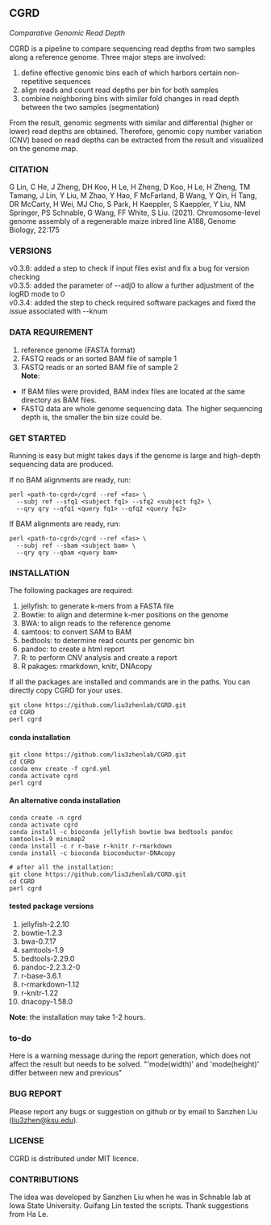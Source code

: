 ## CGRD
*Comparative Genomic Read Depth*

CGRD is a pipeline to compare sequencing read depths from two samples along a reference genome. Three major steps are involved:  
1. define effective genomic bins each of which harbors certain non-repetitive sequences  
2. align reads and count read depths per bin for both samples  
3. combine neighboring bins with similar fold changes in read depth between the two samples (segmentation)  

From the result, genomic segments with similar and differential (higher or lower) read depths are obtained. Therefore, genomic copy number variation (CNV) based on read depths can be extracted from the result and visualized on the genome map.

### CITATION
G Lin, C He, J Zheng, DH Koo, H Le, H Zheng, D Koo, H Le, H Zheng, TM Tamang, J Lin, Y Liu, M Zhao, Y Hao, F McFarland, B Wang, Y Qin, H Tang, DR McCarty, H Wei, MJ Cho, S Park, H Kaeppler, S Kaeppler, Y Liu, NM Springer, PS Schnable, G Wang, FF White, S Liu. (2021). Chromosome-level genome assembly of a regenerable maize inbred line A188, Genome Biology, 22:175

### VERSIONS
v0.3.6: added a step to check if input files exist and fix a bug for version checking  
v0.3.5: added the parameter of --adj0 to allow a further adjustment of the logRD mode to 0  
v0.3.4: added the step to check required software packages and fixed the issue associated with --knum  

### DATA REQUIREMENT
1. reference genome (FASTA format)
2. FASTQ reads or an sorted BAM file of sample 1
3. FASTQ reads or an sorted BAM file of sample 2  
**Note**:  
- If BAM files were provided, BAM index files are located at the same directory as BAM files.
- FASTQ data are whole genome sequencing data. The higher sequencing depth is, the smaller the bin size could be.

### GET STARTED
Running is easy but might takes days if the genome is large and high-depth sequencing data are produced.

If no BAM alignments are ready, run:
```
perl <path-to-cgrd>/cgrd --ref <fas> \
  --subj ref --sfq1 <subject fq1> --sfq2 <subject fq2> \
  --qry qry --qfq1 <query fq1> --qfq2 <query fq2>
```

If BAM alignments are ready, run:
```
perl <path-to-cgrd>/cgrd --ref <fas> \
  --subj ref --sbam <subject bam> \
  --qry qry --qbam <query bam>
```

### INSTALLATION
The following packages are required:
1. jellyfish: to generate k-mers from a FASTA file
2. Bowtie: to align and determine k-mer positions on the genome
3. BWA: to align reads to the reference genome
4. samtoos: to convert SAM to BAM
5. bedtools: to determine read counts per genomic bin
6. pandoc: to create a html report
7. R: to perform CNV analysis and create a report
8. R pakages: rmarkdown, knitr, DNAcopy

If all the packages are installed and commands are in the paths. You can directly copy CGRD for your uses.
```
git clone https://github.com/liu3zhenlab/CGRD.git
cd CGRD
perl cgrd
```

#### conda installation
```
git clone https://github.com/liu3zhenlab/CGRD.git
cd CGRD
conda env create -f cgrd.yml
conda activate cgrd
perl cgrd
```

#### An alternative conda installation
```
conda create -n cgrd
conda activate cgrd
conda install -c bioconda jellyfish bowtie bwa bedtools pandoc samtools=1.9 minimap2
conda install -c r r-base r-knitr r-rmarkdown
conda install -c bioconda bioconductor-DNAcopy

# after all the installation:
git clone https://github.com/liu3zhenlab/CGRD.git
cd CGRD
perl cgrd
```

#### tested package versions
1. jellyfish-2.2.10
2. bowtie-1.2.3
3. bwa-0.7.17
4. samtools-1.9
5. bedtools-2.29.0
6. pandoc-2.2.3.2-0
7. r-base-3.6.1
8. r-rmarkdown-1.12
9. r-knitr-1.22
10. dnacopy-1.58.0

**Note**: the installation may take 1-2 hours.

### to-do
Here is a warning message during the report generation, which does not affect the result but needs to be solved.
"'mode(width)' and 'mode(height)' differ between new and previous"

### BUG REPORT
Please report any bugs or suggestion on github or by email to Sanzhen Liu (liu3zhen@ksu.edu).

### LICENSE
CGRD is distributed under MIT licence.

### CONTRIBUTIONS
The idea was developed by Sanzhen Liu when he was in Schnable lab at Iowa State University. Guifang Lin tested the scripts. Thank suggestions from Ha Le.
